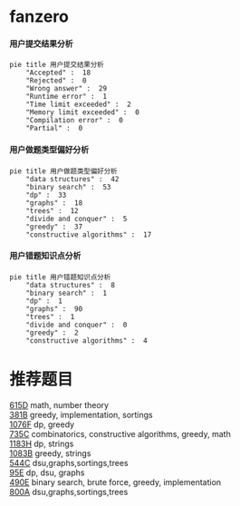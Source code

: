 # fanzero

<!-- tabs:start -->



#### **用户提交结果分析**

```mermaid
pie title 用户提交结果分析
    "Accepted" :  18
    "Rejected" :  0
    "Wrong answer" :  29
    "Runtime error" :  1
    "Time limit exceeded" :  2
    "Memory limit exceeded" :  0
    "Compilation error" :  0
    "Partial" :  0
```

#### **用户做题类型偏好分析**

```mermaid
pie title 用户做题类型偏好分析
    "data structures" :  42
    "binary search" :  53
    "dp" :  33
    "graphs" :  18
    "trees" :  12
    "divide and conquer" :  5
    "greedy" :  37
    "constructive algorithms" :  17
```
#### **用户错题知识点分析**

```mermaid
pie title 用户错题知识点分析
    "data structures" :  8
    "binary search" :  1
    "dp" :  1
    "graphs" :  90
    "trees" :  1
    "divide and conquer" :  0
    "greedy" :  2
    "constructive algorithms" :  4
```



<!-- tabs:end -->
# 推荐题目
[615D](https://codeforces.com/contest/615/problem/D)		math,
                        number theory		  
[381B](https://codeforces.com/contest/381/problem/B)		greedy,
                        implementation,
                        sortings		  
[1076F](https://codeforces.com/contest/1076/problem/F)		dp,
                        greedy		  
[735C](https://codeforces.com/contest/735/problem/C)		combinatorics,
                        constructive algorithms,
                        greedy,
                        math		  
[1183H](https://codeforces.com/contest/1183/problem/H)		dp,
                        strings		  
[1083B](https://codeforces.com/contest/1083/problem/B)		greedy,
                        strings		  
[544C](https://codeforces.com/contest/544/problem/C)		dsu,graphs,sortings,trees		  
[95E](https://codeforces.com/contest/95/problem/E)		dp,
                        dsu,
                        graphs		  
[490E](https://codeforces.com/contest/490/problem/E)		binary search,
                        brute force,
                        greedy,
                        implementation		  
[800A](https://codeforces.com/contest/800/problem/A)		dsu,graphs,sortings,trees		  

